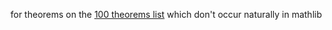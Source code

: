 for theorems on the [100 theorems list](https://www.cs.ru.nl/~freek/100/) which don't occur naturally in mathlib
